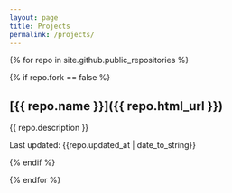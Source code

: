 ```yaml
---
layout: page
title: Projects
permalink: /projects/
---
```


{% for repo in site.github.public_repositories %}

{% if repo.fork == false %}

## [{{ repo.name }}]({{ repo.html_url }})

{{ repo.description }}

Last updated: {{repo.updated_at | date_to_string}}

{% endif %}

{% endfor %}